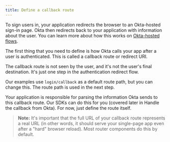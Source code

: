 ```yaml
---
title: Define a callback route
---
```

To sign users in, your application redirects the browser to an Okta-hosted sign-in page. Okta then redirects back to your application with information about the user. You can learn more about how this works on [Okta-hosted flows](/docs/concepts/okta-hosted-flows/).

The first thing that you need to define is how Okta calls your app after a user is authenticated. This is called a callback route or redirect URI.

The callback route is not seen by the user, and it's not the user's final destination. It's just one step in the authentication redirect flow.

<StackSelector snippet="define-route"/>

Our examples use `login/callback` as a default route path, but you can change this. The route path is used in the next step.

Your application is responsible for parsing the information Okta sends to this callback route. Our SDKs can do this for you (covered later in <GuideLink link="../handle-callback/">Handle the callback from Okta</GuideLink>). For now, just define the route itself.

> **Note:** It's important that the full URL of your callback route represents a real URL (in other words, it should serve your single-page app even after a "hard" browser reload). Most router components do this by default.

<NextSectionLink/>
